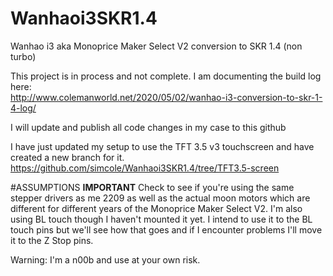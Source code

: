 # Wanhaoi3SKR1.4
Wanhao i3 aka Monoprice Maker Select V2 conversion to SKR 1.4 (non turbo)

This project is in process and not complete.  I am documenting the build log here:  
http://www.colemanworld.net/2020/05/02/wanhao-i3-conversion-to-skr-1-4-log/

I will update and publish all code changes in my case to this github

I have just updated my setup to use the TFT 3.5 v3 touchscreen and have created a new branch for it.  https://github.com/simcole/Wanhaoi3SKR1.4/tree/TFT3.5-screen

#ASSUMPTIONS  **IMPORTANT**
Check to see if you're using the same stepper drivers as me 2209 as well as the actual moon motors which are different for different years of the Monoprice Maker Select V2.  I'm also using BL touch though I haven't mounted it yet.  I intend to use it to the BL touch pins but we'll see how that goes and if I encounter problems I'll move it to the Z Stop pins.  

Warning: I'm a n00b and use at your own risk.
